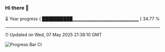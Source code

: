 ### Hi there 👋

⏳ Year progress { ██████████▁▁▁▁▁▁▁▁▁▁▁▁▁▁▁▁▁▁▁▁ } 34.77 %

---

⏰ Updated on Wed, 07 May 2025 21:38:10 GMT

![Progress Bar CI](https://github.com/IshwaranRudhara/GIT-ACTION/workflows/Progress%20Bar%20CI/badge.svg)

